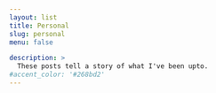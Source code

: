 ```yaml
---
layout: list
title: Personal
slug: personal
menu: false

description: >
  These posts tell a story of what I've been upto.
#accent_color: '#268bd2'
---
```

